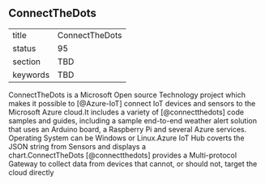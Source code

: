 ## ConnectTheDots


|          |                |
| -------- | -------------- |
| title    | ConnectTheDots |
| status   | 95             |
| section  | TBD            |
| keywords | TBD            |



ConnectTheDots is a Microsoft Open source Technology project which makes
it possible to [@Azure-IoT] connect IoT devices and sensors to the
Microsoft Azure cloud.It includes a variety of [@connectthedots] code
samples and guides, including a sample end-to-end weather alert solution
that uses an Arduino board, a Raspberry Pi and several Azure services.
Operating System can be Windows or Linux.Azure IoT Hub coverts the JSON
string from Sensors and displays a
chart.ConnectTheDots [@connectthedots] provides a Multi-protocol Gateway
to collect data from devices that cannot, or should not, target the
cloud directly

